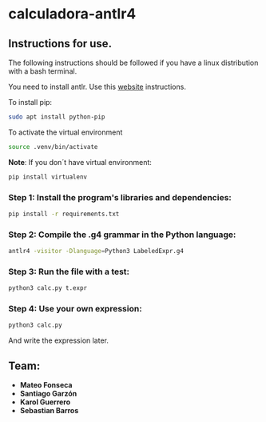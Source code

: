 # calculadora-antlr4

## Instructions for use.

The following instructions should be followed if you have a linux distribution with a bash terminal.

You need to install antlr. Use this [website](https://www.cs.upc.edu/~cl/practica/install.html) instructions.

To install pip:

```sh
sudo apt install python-pip
```

To activate the virtual environment

```sh
source .venv/bin/activate
```

**Note**: If you don´t have virtual environment:

```sh
pip install virtualenv
```

### Step 1: Install the program's libraries and dependencies:

```sh
pip install -r requirements.txt
```

### Step 2: Compile the .g4 grammar in the Python language:

```sh
antlr4 -visitor -Dlanguage=Python3 LabeledExpr.g4
```

### Step 3: Run the file with a test:

```sh
python3 calc.py t.expr
```

### Step 4: Use your own expression:

```sh
python3 calc.py
```

And write the expression later.

## Team:

- **Mateo Fonseca**
- **Santiago Garzón**
- **Karol Guerrero**
- **Sebastian Barros**
